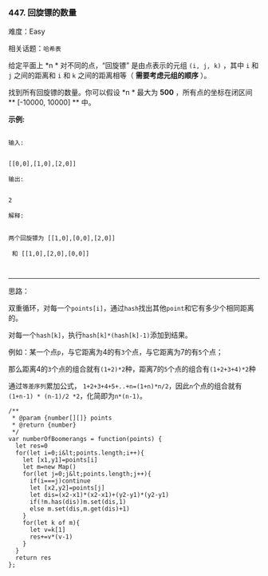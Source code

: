 ### 447. 回旋镖的数量

难度：Easy

相关话题：`哈希表`

给定平面上 *n * 对不同的点，&ldquo;回旋镖&rdquo; 是由点表示的元组 `(i, j, k)` ，其中 `i` 和 `j` 之间的距离和 `i` 和 `k` 之间的距离相等（ **需要考虑元组的顺序** ）。



找到所有回旋镖的数量。你可以假设 *n * 最大为  **500** ，所有点的坐标在闭区间 ** [-10000, 10000] ** 中。



 **示例:** 





```

输入:


[[0,0],[1,0],[2,0]]

输出:


2

解释:


两个回旋镖为 [[1,0],[0,0],[2,0]]

 和 [[1,0],[2,0],[0,0]]



```


-----

思路：

双重循环，对每一个`points[i]`，通过`hash`找出其他`point`和它有多少个相同距离的。

对每一个`hash[k]`，执行`hash[k]*(hash[k]-1)`添加到结果。

例如：某一个点`p`，与它距离为4的有`3`个点，与它距离为7的有`5`个点；

那么距离4的`3`个点的组合就有`(1+2)*2`种，距离7的`5`个点的组合有`(1+2+3+4)*2`种

通过`等差序列`累加公式， `1+2+3+4+5+..+n=(1+n)*n/2`，因此`n`个点的组合就有`(1+n-1) * (n-1)/2 *2`，化简即为`n*(n-1)`。


```
/**
 * @param {number[][]} points
 * @return {number}
 */
var numberOfBoomerangs = function(points) {
  let res=0
  for(let i=0;i&lt;points.length;i++){
    let [x1,y1]=points[i]
    let m=new Map()
    for(let j=0;j&lt;points.length;j++){
      if(i===j)continue
      let [x2,y2]=points[j]
      let dis=(x2-x1)*(x2-x1)+(y2-y1)*(y2-y1)
      if(!m.has(dis))m.set(dis,1)
      else m.set(dis,m.get(dis)+1)
    }
    for(let k of m){
      let v=k[1]
      res+=v*(v-1)
    }
  }
  return res
};



```
